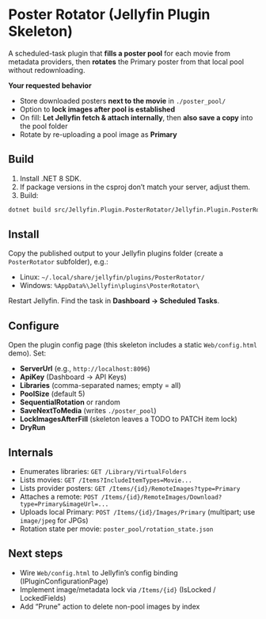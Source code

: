 # Poster Rotator (Jellyfin Plugin Skeleton)

A scheduled-task plugin that **fills a poster pool** for each movie from metadata providers, then **rotates** the Primary poster from that local pool without redownloading.

**Your requested behavior**
- Store downloaded posters **next to the movie** in `./poster_pool/`
- Option to **lock images after pool is established**
- On fill: **Let Jellyfin fetch & attach internally**, then **also save a copy** into the pool folder
- Rotate by re-uploading a pool image as **Primary**

## Build
1) Install .NET 8 SDK.
2) If package versions in the csproj don’t match your server, adjust them.
3) Build:
```bash
dotnet build src/Jellyfin.Plugin.PosterRotator/Jellyfin.Plugin.PosterRotator.csproj -c Release
```

## Install
Copy the published output to your Jellyfin plugins folder (create a `PosterRotator` subfolder), e.g.:
- Linux: `~/.local/share/jellyfin/plugins/PosterRotator/`
- Windows: `%AppData%\Jellyfin\plugins\PosterRotator\`

Restart Jellyfin. Find the task in **Dashboard → Scheduled Tasks**.

## Configure
Open the plugin config page (this skeleton includes a static `Web/config.html` demo). Set:
- **ServerUrl** (e.g., `http://localhost:8096`)
- **ApiKey** (Dashboard → API Keys)
- **Libraries** (comma-separated names; empty = all)
- **PoolSize** (default 5)
- **SequentialRotation** or random
- **SaveNextToMedia** (writes `./poster_pool`)
- **LockImagesAfterFill** (skeleton leaves a TODO to PATCH item lock)
- **DryRun**

## Internals
- Enumerates libraries: `GET /Library/VirtualFolders`
- Lists movies: `GET /Items?IncludeItemTypes=Movie...`
- Lists provider posters: `GET /Items/{id}/RemoteImages?type=Primary`
- Attaches a remote: `POST /Items/{id}/RemoteImages/Download?type=Primary&imageUrl=...`
- Uploads local Primary: `POST /Items/{id}/Images/Primary` (multipart; use `image/jpeg` for JPGs)
- Rotation state per movie: `poster_pool/rotation_state.json`

## Next steps
- Wire `Web/config.html` to Jellyfin’s config binding (IPluginConfigurationPage)
- Implement image/metadata lock via `/Items/{id}` (IsLocked / LockedFields)
- Add “Prune” action to delete non-pool images by index
